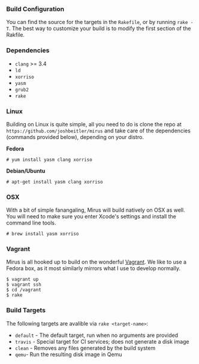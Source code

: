 ### Build Configuration
You can find the source for the targets in the `Rakefile`, or by running `rake -T`.  The best way to customize
your build is to modify the first section of the Rakfile.

### Dependencies
- `clang` >= 3.4
- `ld`
- `xorriso`
- `yasm`
- `grub2`
- `rake`

### Linux
Building on Linux is quite simple, all you need to do is clone the repo at `https://github.com/joshbeitler/mirus` and
take care of the dependencies (commands provided below), depending on your distro.

**Fedora**
```
# yum install yasm clang xorriso
```

**Debian/Ubuntu**
```
# apt-get install yasm clang xorriso
```

### OSX
With a bit of simple fanangaling, Mirus will build natively on OSX as well.  You will need to make sure you enter
Xcode's settings and install the command line tools.

```
# brew install yasm xorriso
```

### Vagrant
Mirus is all hooked up to build on the wonderful [Vagrant](http://vagrantup.com).  We like to use a Fedora box, as
it most similarly mirrors what I use to develop normally.

```
$ vagrant up
$ vagrant ssh
$ cd /vagrant
$ rake
```

### Build Targets
The following targets are avalible via `rake <target-name>`:
- `default` - The default target, run when no arguments are provided
- `travis` - Special target for CI services; does not generate a disk image
- `clean` - Removes any files generated by the build system
- `qemu`- Run the resulting disk image in Qemu
